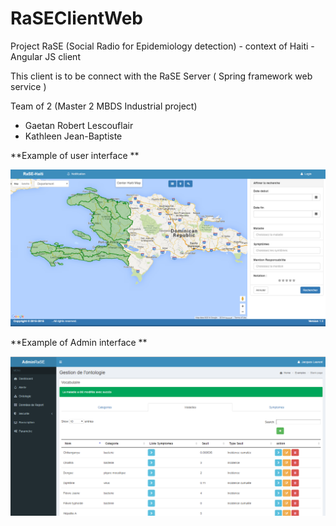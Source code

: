 # RaSEClientWeb
Project RaSE (Social Radio for Epidemiology detection) - context of Haiti - Angular JS client

This client is to be connect with the RaSE Server ( Spring framework web service )




Team of 2 (Master 2 MBDS Industrial project)

- Gaetan Robert Lescouflair
- Kathleen Jean-Baptiste 


**Example of user interface **

<img src="report_interface_user.png"  width="600">


**Example of Admin interface **

<img src="admin_interface.png"  width="600">
